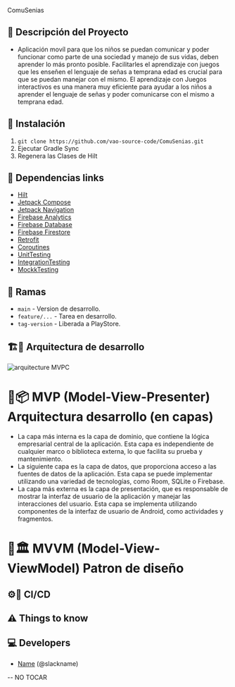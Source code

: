 ComuSenias

## 📖 Descripción del Proyecto
- Aplicación movíl para que los niños se puedan comunicar y poder funcionar como parte de una sociedad y manejo de sus vidas, deben aprender lo más pronto posible.
    Facilitarles el aprendizaje con juegos que les enseñen el lenguaje de señas a temprana edad es crucial para que se puedan manejar con el mismo.
    El aprendizaje con Juegos interactivos es una manera muy eficiente para ayudar a los niños a aprender el lenguaje de señas y poder comunicarse con el mismo a temprana edad. 

## 🔧 Instalación

1. `git clone https://github.com/vao-source-code/ComuSenias.git`
2. Ejecutar Gradle Sync
3. Regenera las Clases de Hilt

## 🔗 Dependencias links

- [Hilt](https://developer.android.com/training/dependency-injection/hilt-android?hl=es-419)
- [Jetpack Compose](https://developer.android.com/jetpack/compose/setup?hl=es-419)
- [Jetpack Navigation](https://developer.android.com/jetpack/compose/navigation?hl=es-419)
- [Firebase Analytics](https://firebase.google.com/docs/analytics/get-started?hl=es-419&platform=web)
- [Firebase Database](https://firebase.google.com/docs/database/android/start?hl=es-419)
- [Firebase Firestore](https://firebase.google.com/docs/storage/android/start?hl=es)
- [Retrofit](https://square.github.io/retrofit/)
- [Coroutines](https://developer.android.com/kotlin/coroutines?hl=es-419)
- [UnitTesting](https://developer.android.com/training/testing/local-tests)
- [IntegrationTesting](https://developer.android.com/training/testing/instrumented-tests/ui-tests)
- [MockkTesting](https://mockk.io/ANDROID.html)

## 🌲 Ramas

- `main` - Version de desarrollo.
- `feature/...` - Tarea en desarrollo.
- `tag-version` - Liberada a PlayStore.

## 🏗️📱 Arquitectura de desarrollo 
![arquitecture MVPC](https://github.com/vao-source-code/ComuSenias/assets/72049474/cea6de82-9517-418b-9ad1-925deb00a72c)

  # 🧹📦 MVP (Model-View-Presenter) Arquitectura desarrollo (en capas)
  
  - La capa más interna es la capa de dominio, que contiene la lógica empresarial central de la aplicación. Esta capa es independiente de cualquier marco o biblioteca externa, lo que facilita su prueba y mantenimiento.
  - La siguiente capa es la capa de datos, que proporciona acceso a las fuentes de datos de la aplicación. Esta capa se puede implementar utilizando una variedad de tecnologías, como Room, SQLite o Firebase.
  - La capa más externa es la capa de presentación, que es responsable de mostrar la interfaz de usuario de la aplicación y manejar las interacciones del usuario. Esta capa se implementa utilizando componentes de la interfaz de usuario de Android, como actividades y fragmentos.
        
  # 🧹🏛️ MVVM (Model-View-ViewModel) Patron de diseño


## ⚙️🚀 CI/CD

## ⚠️ Things to know

## 💻 Developers

- [Name](https://github.com/) (@slackname)

-- NO TOCAR
